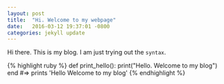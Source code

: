 ```yaml
---
layout: post
title:  "Hi. Welcome to my webpage"
date:   2016-03-12 19:37:01 -0800
categories: jekyll update
---
```

Hi there. This is my blog. I am just trying out the `syntax`.

{% highlight ruby %}
def print_hello():
  print("Hello. Welcome to my blog")
end
#=> prints 'Hello Welcome to my blog'
{% endhighlight %}
